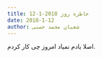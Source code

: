 ```yaml
---
title: خاطره روز 2018-1-12
date: 2018-1-12
author: شعبان محمد حسنی
---
```


اصلا یادم نمیاد امروز چی کار کردم.
